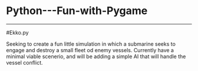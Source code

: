 # Python---Fun-with-Pygame

----------------------------------------------------------------------------------------------------------------------------
#Ekko.py

  Seeking to create a fun little simulation in which a submarine seeks to engage and destroy a small fleet od enemy vessels.
  Currently have a minimal viable scenerio, and will be adding a simple AI that will handle the vessel conflict. 
